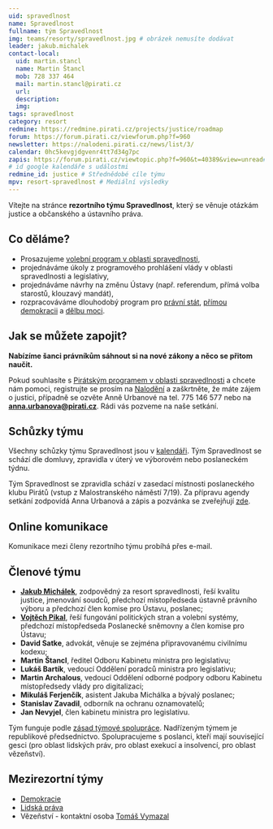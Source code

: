 ```yaml
---
uid: spravedlnost
name: Spravedlnost
fullname: tým Spravedlnost
img: teams/resorty/spravedlnost.jpg # obrázek nemusíte dodávat
leader: jakub.michalek
contact-local:
  uid: martin.stancl
  name: Martin Štancl
  mob: 728 337 464
  mail: martin.stancl@pirati.cz
  url:
  description:
  img:
tags: spravedlnost
category: resort
redmine: https://redmine.pirati.cz/projects/justice/roadmap
forum: https://forum.pirati.cz/viewforum.php?f=960
newsletter: https://nalodeni.pirati.cz/news/list/3/
calendar: 0hc5kevgjdgvenr4tt7d34g7pc
zapis: https://forum.pirati.cz/viewtopic.php?f=960&t=40389&view=unread#unread
# id google kalendáře s událostmi
redmine_id: justice # Střednědobé cíle týmu
mpv: resort-spravedlnost # Mediální výsledky
---
```


Vítejte na stránce **rezortního týmu Spravedlnost**, který se věnuje otázkám justice a občanského a ústavního práva.

Co děláme?
----------

* Prosazujeme [volební program v oblasti spravedlnosti](/program/psp2017/spravedlnost/),
* projednáváme úkoly z programového prohlášení vlády v oblasti spravedlnosti a legislativy,
* projednáváme návrhy na změnu Ústavy (např. referendum, přímá volba starostů, klouzavý mandát),
* rozpracováváme dlouhodobý program pro [právní stát](/program/dlouhodoby/pravni-stat/), [přímou demokracii](/program/dlouhodoby/prima-demokracie/) a [dělbu moci](/program/dlouhodoby/delba-moci/).

Jak se můžete zapojit?
-----------------------------

**Nabízíme šanci právníkům sáhnout si na nové zákony a něco se přitom naučit.**

Pokud souhlasíte s [Pirátským programem v oblasti spravedlnosti](/program/psp2017/spravedlnost/) a chcete nám pomoci, registrujte se prosím na [Nalodění](https://nalodeni.pirati.cz/jdu-do-toho/) a zaškrtněte, že máte zájem o justici, případně se ozvěte Anně Urbanové na tel. 775 146 577 nebo na **anna.urbanova@pirati.cz**. Rádi vás pozveme na naše setkání.
 

Schůzky týmu
---------------

Všechny schůzky týmu Spravedlnost jsou v [kalendáři](https://calendar.google.com/calendar/u/0/embed?src=0hc5kevgjdgvenr4tt7d34g7pc@group.calendar.google.com&ctz=Europe/Prague). Tým Spravedlnost se schází dle domluvy, zpravidla v úterý ve výborovém nebo poslaneckém týdnu.

Tým Spravedlnost se zpravidla schází v zasedací místnosti poslaneckého klubu Pirátů (vstup z Malostranského náměstí 7/19). Za přípravu agendy setkání zodpovídá Anna Urbanová a zápis a pozvánka se zveřejňují [zde](https://forum.pirati.cz/viewtopic.php?f=545&t=40882&start=30).


Online komunikace
-----------------

Komunikace mezi členy rezortního týmu probíhá přes e-mail.


Členové týmu
------------

* **[Jakub Michálek](/lide/jakub-michalek/)**, zodpovědný za resort spravedlnosti, řeší kvalitu justice, jmenování soudců, předchozí místopředseda ústavně právního výboru a předchozí člen komise pro Ústavu, poslanec;
* **[Vojtěch Pikal](/lide/vojtech-pikal/)**, řeší fungování politických stran a volební systémy, předchozí místopředseda Poslanecké sněmovny a člen komise pro Ústavu;
* **David Satke**, advokát, věnuje se zejména připravovanému civilnímu kodexu;
* **Martin Štancl**, ředitel Odboru Kabinetu ministra pro legislativu;
* **Lukáš Bartík**, vedoucí Oddělení poradců ministra pro legislativu; 
* **Martin Archalous**, vedoucí Oddělení odborné podpory odboru Kabinetu místopředsedy vlády pro digitalizaci;
* **Mikuláš Ferjenčík**, asistent Jakuba Michálka a bývalý poslanec;
* **Stanislav Zavadil**, odborník na ochranu oznamovatelů;
* **Jan Nevyjel**, člen kabinetu ministra pro legislativu.

Tým funguje podle [zásad týmové spolupráce](https://wiki.pirati.cz/rules/or_zatys). Nadřízeným týmem je republikové předsednictvo. Spolupracujeme s poslanci, kteří mají související gesci (pro oblast lidských práv, pro oblast exekucí a insolvencí, pro oblast vězeňství).

Mezirezortní týmy
-----------------
* [Demokracie](/pripoj-se/demokracie/)
* [Lidská práva](https://www.pirati.cz/pripoj-se/lidska-prava/)
* Vězeňství - kontaktní osoba [Tomáš Vymazal](https://www.pirati.cz/lide/tomas-vymazal/)

